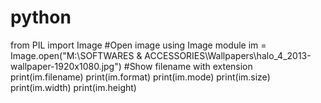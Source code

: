 # python

from PIL import Image
#Open image using Image module
im = Image.open("M:\SOFTWARES & ACCESSORIES\Wallpapers\halo_4_2013-wallpaper-1920x1080.jpg")
#Show filename with extension
print(im.filename)
print(im.format)
print(im.mode)
print(im.size)
print(im.width)
print(im.height)
